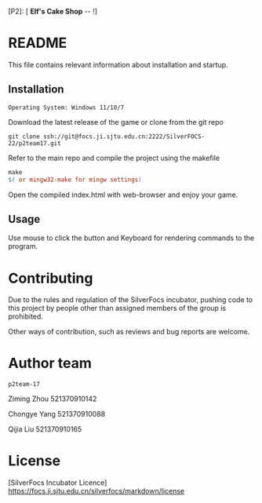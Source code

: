 [P2]: [ **Elf's Cake Shop** -- !]

# README
This file contains relevant information about installation and startup.

## Installation
	Operating System: Windows 11/10/7

Download the latest release of the game or clone from the git repo

```git
git clone ssh://git@focs.ji.sjtu.edu.cn:2222/SilverFOCS-22/p2team17.git
```

Refer to the main repo and compile the project using the makefile

```makefile
make 
$( or mingw32-make for mingw settings)
```

Open the compiled index.html with web-browser and enjoy your game.

## Usage

Use mouse to click the button and Keyboard for rendering commands to the program.

# Contributing

Due to the rules and regulation of the SilverFocs incubator, pushing code to this project by people other than assigned members of the group is prohibited. 

Other ways of contribution, such as reviews and bug reports are welcome.

# Author team 
	p2team-17
Ziming Zhou 521370910142

Chongye Yang 521370910088

Qijia Liu 521370910165

# License 
[SilverFocs Incubator Licence] https://focs.ji.sjtu.edu.cn/silverfocs/markdown/license
